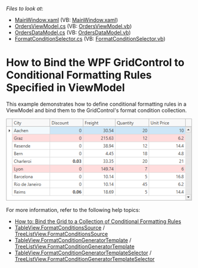 <!-- default file list -->
*Files to look at*:

* [MainWindow.xaml](./CS/GridMVVMConditionalFormattingRules/MainWindow.xaml) (VB: [MainWindow.xaml](./VB/GridMVVMConditionalFormattingRules/MainWindow.xaml))
* [OrdersViewModel.cs](./CS/GridMVVMConditionalFormattingRules/OrdersViewModel.cs) (VB: [OrdersViewModel.vb](./VB/GridMVVMConditionalFormattingRules/OrdersViewModel.vb))
* [OrdersDataModel.cs](./CS/GridMVVMConditionalFormattingRules/OrdersDataModel.cs) (VB: [OrdersDataModel.vb](./VB/GridMVVMConditionalFormattingRules/OrdersDataModel.vb))
* [FormatConditionSelector.cs](./CS/GridMVVMConditionalFormattingRules/FormatConditionSelector.cs) (VB: [FormatConditionSelector.vb](./VB/GridMVVMConditionalFormattingRules/FormatConditionSelector.vb))
<!-- default file list end -->

# How to Bind the WPF GridControl to Conditional Formatting Rules Specified in ViewModel

This example demonstrates how to define conditional formatting rules in a ViewModel and bind them to the GridControl's format condition collection.

![](/Images/wpf_grid_mvvm_conditionalformatting126727.png)

For more information, refer to the following help topics: 

* [How to: Bind the Grid to a Collection of Conditional Formatting Rules](http://docs.devexpress.com/WPF/117884/controls-and-libraries/data-grid/mvvm-enhancements/binding-to-a-collection-of-conditional-formatting-rules)
* [TableView.FormatConditionsSource](https://docs.devexpress.com/WPF/DevExpress.Xpf.Grid.TableView.FormatConditionsSource) / [TreeListView.FormatConditionsSource](https://docs.devexpress.com/WPF/DevExpress.Xpf.Grid.TreeListView.FormatConditionsSource)
* [TableView.FormatConditionGeneratorTemplate](https://docs.devexpress.com/WPF/DevExpress.Xpf.Grid.TableView.FormatConditionGeneratorTemplate) / [TreeListView.FormatConditionGeneratorTemplate](https://docs.devexpress.com/WPF/DevExpress.Xpf.Grid.TreeListView.FormatConditionGeneratorTemplate)
* [TableView.FormatConditionGeneratorTemplateSelector](https://docs.devexpress.com/WPF/DevExpress.Xpf.Grid.TableView.FormatConditionGeneratorTemplateSelector) / [TreeListView.FormatConditionGeneratorTemplateSelector](https://docs.devexpress.com/WPF/DevExpress.Xpf.Grid.TreeListView.FormatConditionGeneratorTemplateSelector)
